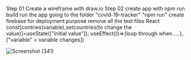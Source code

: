 Step 01
  Create a wireframe with draw.io
Step 02
  create app with npm run build
  run the app going to the folder "covid-19-tracker" "npm run"
  create firebase for deployment purpose
  remove all the test files
React
  const[contries(variable),setcountries(to change the value)]=useState(["initial value"]);
  useEffect(()=>{loop through when.....},["variable" = variable changes])
  
![Screenshot (341)](https://user-images.githubusercontent.com/54079464/216142928-623c3e3f-ec56-47a3-893d-721ce66cbf4f.png)
